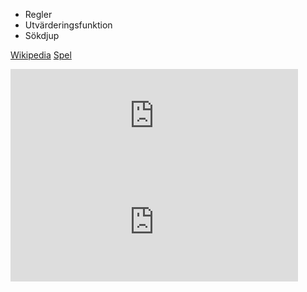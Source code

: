 * Regler
* Utvärderingsfunktion
* Sökdjup

[Wikipedia](https://en.wikipedia.org/wiki/Kalah)
[Spel](https://christernilsson.github.io/Lab/2019/118-Kalaha/)

<iframe src="https://christernilsson.github.io/2024/118-Kalaha/?scale=0.5" title="Kalaha" style="border:0; width:460px; height:170px;"></iframe>
<iframe src="https://christernilsson.github.io/2024/118-Kalaha/?scale=0.5" title="Kalaha" style="border:0; width:460px; height:170px;"></iframe>
